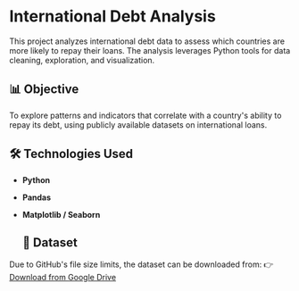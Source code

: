 # International Debt Analysis
This project analyzes international debt data to assess which countries are more likely to repay their loans. The analysis leverages Python tools for data cleaning, exploration, and visualization.

## 📊 Objective
To explore patterns and indicators that correlate with a country's ability to repay its debt, using publicly available datasets on international loans.

## 🛠️ Technologies Used
- **Python**
- **Pandas**
- **Matplotlib / Seaborn**

  ## 🔗 Dataset
Due to GitHub's file size limits, the dataset can be downloaded from:
👉 [Download from Google Drive](https://drive.google.com/drive/u/0/folders/1Xqz8u3de4cKKGQkAGL8o-UhnJafu2yQn)
